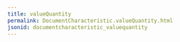 ```yaml
---
title: valueQuantity
permalink: DocumentCharacteristic.valueQuantity.html
jsonid: documentcharacteristic_valuequantity
---
```

